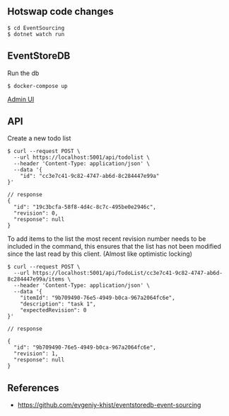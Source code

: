 ## Hotswap code changes
```
$ cd EventSourcing
$ dotnet watch run
```

## EventStoreDB

Run the db
```
$ docker-compose up
```

[Admin UI](http://localhost:2113/web/index.html#/dashboard)


## API

Create a new todo list

```
$ curl --request POST \
  --url https://localhost:5001/api/todolist \
  --header 'Content-Type: application/json' \
  --data '{
	"id": "cc3e7c41-9c82-4747-ab6d-8c284447e99a"
}'

// response
{
  "id": "19c3bcfa-58f8-4d4c-8c7c-495be0e2946c",
  "revision": 0,
  "response": null
}
```

To add items to the list the most recent revision number needs to be included in the 
command, this ensures that the list has not been
modified since the last read by this client. (Almost like optimistic locking)

```
$ curl --request POST \
  --url https://localhost:5001/api/TodoList/cc3e7c41-9c82-4747-ab6d-8c284447e99a/items \
  --header 'Content-Type: application/json' \
  --data '{
	"itemId": "9b709490-76e5-4949-b0ca-967a2064fc6e",
	"description": "task 1",
	"expectedRevision": 0
}'

// response

{
  "id": "9b709490-76e5-4949-b0ca-967a2064fc6e",
  "revision": 1,
  "response": null
}

```

## References
* https://github.com/evgeniy-khist/eventstoredb-event-sourcing
